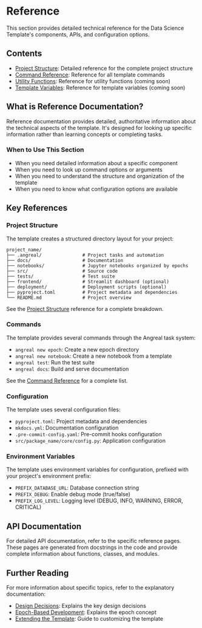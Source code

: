 # Reference

This section provides detailed technical reference for the Data Science Template's components, APIs, and configuration options.

## Contents

- [Project Structure](project-structure.md): Detailed reference for the complete project structure
- [Command Reference](command-reference.md): Reference for all template commands
- [Utility Functions](utility-functions.md): Reference for utility functions (coming soon)
- [Template Variables](template-variables.md): Reference for template variables (coming soon)

## What is Reference Documentation?

Reference documentation provides detailed, authoritative information about the technical aspects of the template. It's designed for looking up specific information rather than learning concepts or completing tasks.

### When to Use This Section

- When you need detailed information about a specific component
- When you need to look up command options or arguments
- When you need to understand the structure and organization of the template
- When you need to know what configuration options are available

## Key References

### Project Structure

The template creates a structured directory layout for your project:

```
project_name/
├── .angreal/               # Project tasks and automation
├── docs/                   # Documentation
├── notebooks/              # Jupyter notebooks organized by epochs
├── src/                    # Source code
├── tests/                  # Test suite
├── frontend/               # Streamlit dashboard (optional)
├── deployment/             # Deployment scripts (optional)
├── pyproject.toml          # Project metadata and dependencies
└── README.md               # Project overview
```

See the [Project Structure](project-structure.md) reference for a complete breakdown.

### Commands

The template provides several commands through the Angreal task system:

- `angreal new epoch`: Create a new epoch directory
- `angreal new notebook`: Create a new notebook from a template
- `angreal test`: Run the test suite
- `angreal docs`: Build and serve documentation

See the [Command Reference](command-reference.md) for a complete list.

### Configuration

The template uses several configuration files:

- `pyproject.toml`: Project metadata and dependencies
- `mkdocs.yml`: Documentation configuration
- `.pre-commit-config.yaml`: Pre-commit hooks configuration
- `src/package_name/core/config.py`: Application configuration

### Environment Variables

The template uses environment variables for configuration, prefixed with your project's environment prefix:

- `PREFIX_DATABASE_URL`: Database connection string
- `PREFIX_DEBUG`: Enable debug mode (true/false)
- `PREFIX_LOG_LEVEL`: Logging level (DEBUG, INFO, WARNING, ERROR, CRITICAL)

## API Documentation

For detailed API documentation, refer to the specific reference pages. These pages are generated from docstrings in the code and provide complete information about functions, classes, and modules.

## Further Reading

For more information about specific topics, refer to the explanatory documentation:

- [Design Decisions](../explanation/design-decisions.md): Explains the key design decisions
- [Epoch-Based Development](../explanation/epoch-based-development.md): Explains the epoch concept
- [Extending the Template](../explanation/extending.md): Guide to customizing the template
